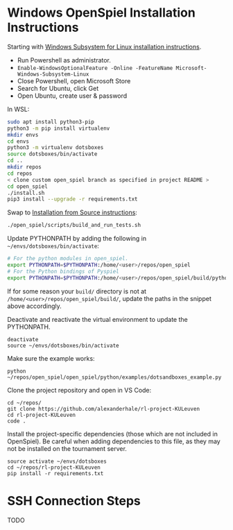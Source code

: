 # Windows OpenSpiel Installation Instructions
Starting with [Windows Subsystem for Linux installation instructions](https://openspiel.readthedocs.io/en/latest/windows.html).
- Run Powershell as administrator.
- `Enable-WindowsOptionalFeature -Online -FeatureName Microsoft-Windows-Subsystem-Linux`
- Close Powershell, open Microsoft Store
- Search for Ubuntu, click Get
- Open Ubuntu, create user & password

In WSL:
```bash
sudo apt install python3-pip
python3 -m pip install virtualenv
mkdir envs
cd envs
python3 -m virtualenv dotsboxes
source dotsboxes/bin/activate
cd ..
mkdir repos
cd repos
< clone custom open_spiel branch as specified in project README >
cd open_spiel
./install.sh
pip3 install --upgrade -r requirements.txt
```

Swap to [Installation from Source instructions](https://openspiel.readthedocs.io/en/latest/install.html#installation-from-source):
```bash
./open_spiel/scripts/build_and_run_tests.sh
```

Update PYTHONPATH by adding the following in `~/envs/dotsboxes/bin/activate`:
```bash
# For the python modules in open_spiel.
export PYTHONPATH=$PYTHONPATH:/home/<user>/repos/open_spiel
# For the Python bindings of Pyspiel
export PYTHONPATH=$PYTHONPATH:/home/<user>/repos/open_spiel/build/python
```

If for some reason your `build/` directory is not at `/home/<user>/repos/open_spiel/build/`, update the paths in the snippet above accordingly.

Deactivate and reactivate the virtual environment to update the PYTHONPATH.
```
deactivate
source ~/envs/dotsboxes/bin/activate
```

Make sure the example works:
```
python ~/repos/open_spiel/open_spiel/python/examples/dotsandboxes_example.py
```

Clone the project repository and open in VS Code:
```
cd ~/repos/
git clone https://github.com/alexanderhale/rl-project-KULeuven
cd rl-project-KULeuven
code .
```

Install the project-specific dependencies (those which are not included in OpenSpiel). Be careful when adding dependencies to this file, as they may not be installed on the tournament server.
```
source activate ~/envs/dotsboxes
cd ~/repos/rl-project-KULeuven
pip install -r requirements.txt
```

# SSH Connection Steps
TODO
